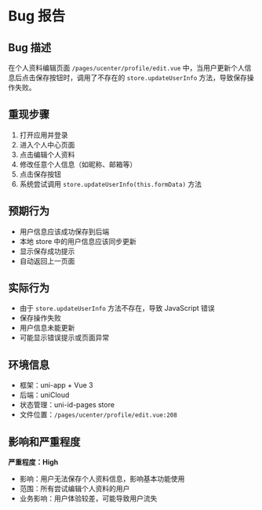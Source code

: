# Bug 报告

## Bug 描述
在个人资料编辑页面 `/pages/ucenter/profile/edit.vue` 中，当用户更新个人信息后点击保存按钮时，调用了不存在的 `store.updateUserInfo` 方法，导致保存操作失败。

## 重现步骤
1. 打开应用并登录
2. 进入个人中心页面
3. 点击编辑个人资料
4. 修改任意个人信息（如昵称、邮箱等）
5. 点击保存按钮
6. 系统尝试调用 `store.updateUserInfo(this.formData)` 方法

## 预期行为
- 用户信息应该成功保存到后端
- 本地 store 中的用户信息应该同步更新
- 显示保存成功提示
- 自动返回上一页面

## 实际行为
- 由于 `store.updateUserInfo` 方法不存在，导致 JavaScript 错误
- 保存操作失败
- 用户信息未能更新
- 可能显示错误提示或页面异常

## 环境信息
- 框架：uni-app + Vue 3
- 后端：uniCloud
- 状态管理：uni-id-pages store
- 文件位置：`/pages/ucenter/profile/edit.vue:208`

## 影响和严重程度
**严重程度：High**
- 影响：用户无法保存个人资料信息，影响基本功能使用
- 范围：所有尝试编辑个人资料的用户
- 业务影响：用户体验较差，可能导致用户流失